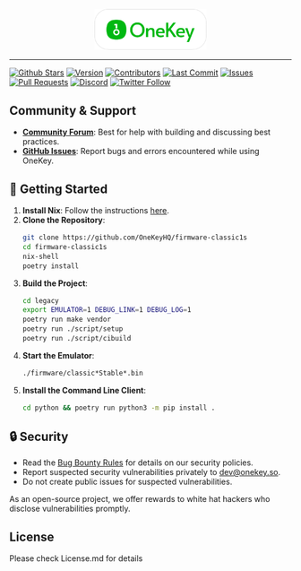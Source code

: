 <p align="center">
<img width="200" src="https://github.com/rayston92/graph_bed/blob/e3b2c938fc5b17d68531f69178908afb16266e6a/img/onekey_logo_badge_border.png?raw=trueg"/>
</p>

---

[![Github Stars](https://img.shields.io/github/stars/OneKeyHQ/firmware-classic1s?t&logo=github&style=for-the-badge&labelColor=000)](https://github.com/OneKeyHQ/firmware-classic1s/stargazers)
[![Version](https://img.shields.io/github/release/OneKeyHQ/firmware-classic1s.svg?style=for-the-badge&labelColor=000)](https://github.com/OneKeyHQ/firmware-classic1s/releases)
[![Contributors](https://img.shields.io/github/contributors-anon/OneKeyHQ/firmware-classic1s?style=for-the-badge&labelColor=000)](https://github.com/OneKeyHQ/firmware-classic1s/graphs/contributors)
[![Last Commit](https://img.shields.io/github/last-commit/OneKeyHQ/firmware-classic1s.svg?style=for-the-badge&labelColor=000)](https://github.com/OneKeyHQ/firmware-classic1s/commits/onekey)
[![Issues](https://img.shields.io/github/issues-raw/OneKeyHQ/firmware-classic1s.svg?style=for-the-badge&labelColor=000)](https://github.com/OneKeyHQ/firmware-classic1s/issues?q=is%3Aissue+is%3Aopen)
[![Pull Requests](https://img.shields.io/github/issues-pr-raw/OneKeyHQ/firmware-classic1s.svg?style=for-the-badge&labelColor=000)](https://github.com/OneKeyHQ/firmware-classic1s/pulls?q=is%3Apr+is%3Aopen)
[![Discord](https://img.shields.io/discord/868309113942196295?style=for-the-badge&labelColor=000)](https://discord.gg/onekey)
[![Twitter Follow](https://img.shields.io/twitter/follow/OneKeyHQ?style=for-the-badge&labelColor=000)](https://twitter.com/OneKeyHQ)

## Community & Support

- **[Community Forum](https://github.com/orgs/OneKeyHQ/discussions)**: Best for help with building and discussing best practices.
- **[GitHub Issues](https://github.com/OneKeyHQ/firmware-classic1s/issues)**: Report bugs and errors encountered while using OneKey.

## 🚀 Getting Started

1. **Install Nix**: Follow the instructions [here](https://nixos.org/download.html).
2. **Clone the Repository**:
   ```sh
   git clone https://github.com/OneKeyHQ/firmware-classic1s
   cd firmware-classic1s
   nix-shell
   poetry install
   ```
3. **Build the Project**:
   ```sh
   cd legacy
   export EMULATOR=1 DEBUG_LINK=1 DEBUG_LOG=1
   poetry run make vendor
   poetry run ./script/setup
   poetry run ./script/cibuild
   ```
4. **Start the Emulator**:
   ```sh
   ./firmware/classic*Stable*.bin
   ```
5. **Install the Command Line Client**:
   ```sh
   cd python && poetry run python3 -m pip install .
   ```

## 🔒 Security

- Read the [Bug Bounty Rules](https://github.com/OneKeyHQ/app-monorepo/blob/onekey/docs/BUG_RULES.md) for details on our security policies.
- Report suspected security vulnerabilities privately to dev@onekey.so.
- Do not create public issues for suspected vulnerabilities.

As an open-source project, we offer rewards to white hat hackers who disclose vulnerabilities promptly.

## License

Please check License.md for details